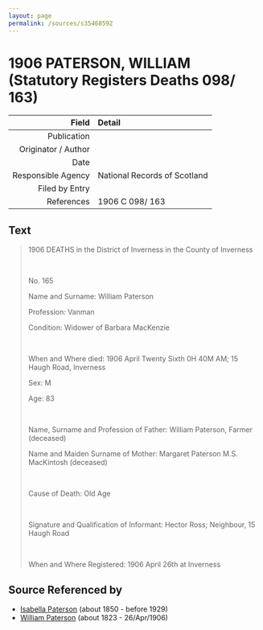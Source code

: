 ```yaml
---
layout: page
permalink: /sources/s35468592
---
```


# 1906 PATERSON, WILLIAM (Statutory Registers Deaths 098/ 163)

Field | Detail
---:|:---
Publication | 
Originator / Author | 
Date | 
Responsible Agency | National Records of Scotland
Filed by Entry | 
References | 1906 C 098/ 163

## Text

> 1906 DEATHS in the District of Inverness in the County of Inverness
>
> <br/>
>
> No. 165
>
> Name and Surname: William Paterson
>
> Profession: Vanman
>
> Condition: Widower of Barbara MacKenzie
>
> <br/>
>
> When and Where died: 1906 April Twenty Sixth 0H 40M AM; 15 Haugh Road, Inverness
>
> Sex: M
>
> Age: 83
>
> <br/>
>
> Name, Surname and Profession of Father: William Paterson, Farmer (deceased)
>
> Name and Maiden Surname of Mother: Margaret Paterson M.S. MacKintosh (deceased)
>
> <br/>
>
> Cause of Death: Old Age
>
> <br/>
>
> Signature and Qualification of Informant: Hector Ross; Neighbour, 15 Haugh Road
>
> <br/>
>
> When and Where Registered: 1906 April 26th at Inverness
>

## Source Referenced by

* [Isabella Paterson](../people/@24882788@-isabella-paterson-b1850-d1929.md) (about 1850 - before 1929)
* [William Paterson](../people/@55148620@-william-paterson-b1823-d1906-4-26.md) (about 1823 - 26/Apr/1906)
